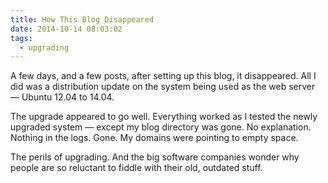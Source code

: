 ```yaml
---
title: How This Blog Disappeared
date: 2014-10-14 08:03:02
tags:
  - upgrading
---
```


A few days, and a few posts, after setting up this blog, it disappeared. All I did was a distribution update on the system being used as the web server — Ubuntu 12.04 to 14.04.

The upgrade appeared to go well. Everything worked as I tested the newly upgraded system — except my blog directory was gone. No explanation. Nothing in the logs. Gone. My domains were pointing to empty space.

The perils of upgrading. And the big software companies wonder why people are so reluctant to fiddle with their old, outdated stuff.

